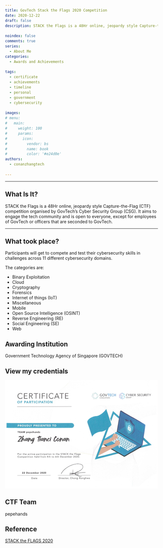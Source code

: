 ```yaml
---
title: GovTech Stack the Flags 2020 Competition
date: 2020-12-22
draft: false
description: STACK the Flags is a 48Hr online, jeopardy style Capture-the-Flag (CTF) competition organised by GovTech’s Cyber Security Group (CSG). It aims to engage the tech community and is open to everyone, except for employees of GovTech or officers that are seconded to GovTech.

noindex: false
comments: true
series:
  - About Me
categories:
  - Awards and Achievements
  
tags:
  - certificate
  - achievements
  - timeline
  - personal
  - government
  - cybersecurity

images:
# menu:
#   main:
#     weight: 100
#     params:
#       icon:
#         vendor: bs
#         name: book
#         color: '#e24d0e'
authors:
  - conanzhangtech

---
```

---



## What Is It?

STACK the Flags is a 48Hr online, jeopardy style Capture-the-Flag (CTF) competition organised by GovTech’s Cyber Security Group (CSG). It aims to engage the tech community and is open to everyone, except for employees of GovTech or officers that are seconded to GovTech.

---

## What took place?

Participants will get to compete and test their cybersecurity skills in challenges across 11 different cybersecurity domains.

The categories are:

- Binary Exploitation
- Cloud
- Cryptography
- Forensics
- Internet of things (IoT)
- Miscellaneous
- Mobile
- Open Source Intelligence (OSINT)
- Reverse Engineering (RE)
- Social Engineering (SE)
- Web

## Awarding Institution

Government Technology Agency of Singapore (GOVTECH)

## View my credentials

![GovTech Stack the Flags 2020 Competition](credential1.jpg)

## CTF Team

pepehands

## Reference

[STACK the FLAGS 2020](https://jts.tech.gov.sg/2020/)


